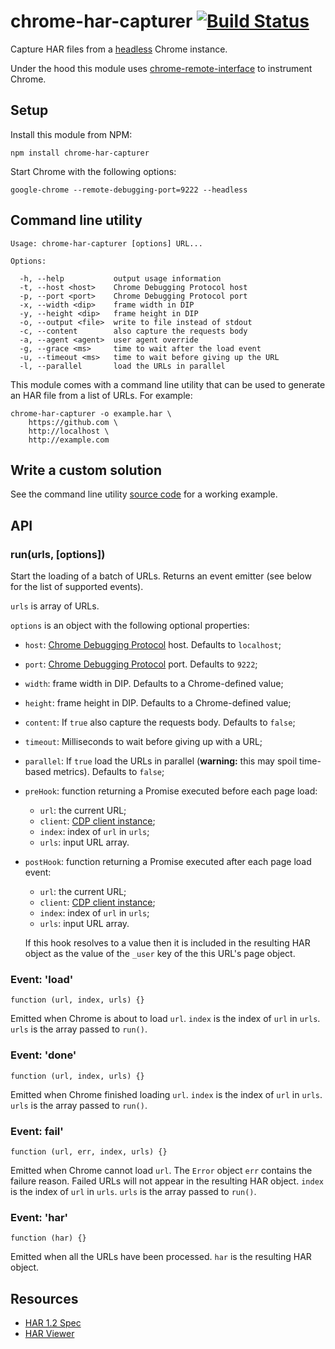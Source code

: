 chrome-har-capturer    [![Build Status](https://travis-ci.org/cyrus-and/chrome-har-capturer.svg?branch=master)](https://travis-ci.org/cyrus-and/chrome-har-capturer)
===================

Capture HAR files from a [headless] Chrome instance.

Under the hood this module uses [chrome-remote-interface] to instrument Chrome.

[chrome-remote-interface]: https://github.com/cyrus-and/chrome-remote-interface
[headless]: https://www.chromestatus.com/feature/5678767817097216

<!-- TODO scrot -->

Setup
-----

Install this module from NPM:

    npm install chrome-har-capturer

Start Chrome with the following options:

    google-chrome --remote-debugging-port=9222 --headless

Command line utility
--------------------

    Usage: chrome-har-capturer [options] URL...

    Options:

      -h, --help           output usage information
      -t, --host <host>    Chrome Debugging Protocol host
      -p, --port <port>    Chrome Debugging Protocol port
      -x, --width <dip>    frame width in DIP
      -y, --height <dip>   frame height in DIP
      -o, --output <file>  write to file instead of stdout
      -c, --content        also capture the requests body
      -a, --agent <agent>  user agent override
      -g, --grace <ms>     time to wait after the load event
      -u, --timeout <ms>   time to wait before giving up the URL
      -l, --parallel       load the URLs in parallel

This module comes with a command line utility that can be used to generate an
HAR file from a list of URLs. For example:

    chrome-har-capturer -o example.har \
        https://github.com \
        http://localhost \
        http://example.com

Write a custom solution
-----------------------

See the command line utility [source code] for a working example.

[source code]: https://github.com/cyrus-and/chrome-har-capturer/blob/master/bin/cli.js

API
---

### run(urls, [options])

Start the loading of a batch of URLs. Returns an event emitter (see below for
the list of supported events).

`urls` is array of URLs.

`options` is an object with the following optional properties:

- `host`: [Chrome Debugging Protocol] host. Defaults to `localhost`;
- `port`: [Chrome Debugging Protocol] port. Defaults to `9222`;
- `width`: frame width in DIP. Defaults to a Chrome-defined value;
- `height`: frame height in DIP. Defaults to a Chrome-defined value;
- `content`: If `true` also capture the requests body. Defaults to `false`;
- `timeout`: Milliseconds to wait before giving up with a URL;
- `parallel`: If `true` load the URLs in parallel (**warning:** this may spoil
  time-based metrics). Defaults to `false`;
- `preHook`: function returning a Promise executed before each page load:
    - `url`: the current URL;
    - `client`: [CDP client instance];
    - `index`: index of `url` in `urls`;
    - `urls`: input URL array.
- `postHook`: function returning a Promise executed after each page load event:
    - `url`: the current URL;
    - `client`: [CDP client instance];
    - `index`: index of `url` in `urls`;
    - `urls`: input URL array.

    If this hook resolves to a value then it is included in the resulting HAR
    object as the value of the `_user` key of the this URL's page object.

[CDP client instance]: https://github.com/cyrus-and/chrome-remote-interface#class-cdp

### Event: 'load'

    function (url, index, urls) {}

Emitted when Chrome is about to load `url`. `index` is the index of `url` in
`urls`. `urls` is the array passed to `run()`.

### Event: 'done'

    function (url, index, urls) {}

Emitted when Chrome finished loading `url`. `index` is the index of `url` in
`urls`. `urls` is the array passed to `run()`.

### Event: fail'

    function (url, err, index, urls) {}

Emitted when Chrome cannot load `url`. The `Error` object `err` contains the
failure reason. Failed URLs will not appear in the resulting HAR object. `index`
is the index of `url` in `urls`. `urls` is the array passed to `run()`.

### Event: 'har'

    function (har) {}

Emitted when all the URLs have been processed. `har` is the resulting HAR
object.

Resources
---------

- [HAR 1.2 Spec](http://www.softwareishard.com/blog/har-12-spec/)
- [HAR Viewer](http://www.softwareishard.com/blog/har-viewer/)

[Chrome Debugging Protocol]: https://developer.chrome.com/devtools/docs/debugger-protocol

